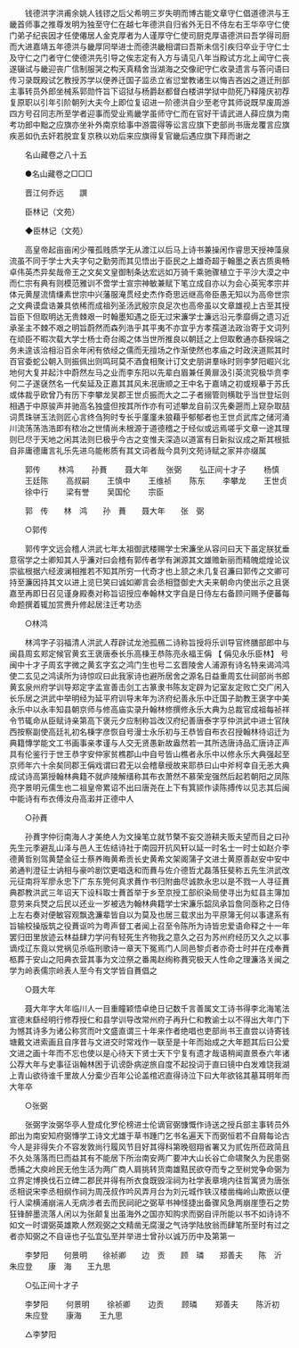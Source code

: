 <!-- { "loadSidebar": true } -->
　　钱德洪字洪甫余姚人钱镠之后父希明三岁失明而博古能文章守仁倡道德洪与王畿首师事之推尊发明为独至守仁在越七年德洪自归省外无日不侍左右王华卒守仁使门弟子纪丧因才任使僊居人金克厚者为人谨厚守仁使司厨克厚语德洪曰吾学得司厨而大进嘉靖五年德洪与畿厚同举进士而德洪畿相谓曰吾斯未信引疾归卒业于守仁士及守仁之门者守仁使德洪先引导之俟志定有入方与请见八年当殿试方北上闻守仁丧遂辍试与畿迎丧广信制服哭之构天真精舍当湖海之交像祀守仁收录遗言与答问语曰传习录既殿试乞教授苏学以便养迁国子监丞立省愆堂教诸生以悔吉吝凶之道迁刑部主事转员外郎坐械系郭勋忤旨下诏狱与杨爵赵都督白楼讲学狱中勋死乃释隆庆初荐复原职以引年引阶朝列大夫今上即位复诏进一阶德洪自少至老守其师说既早废周游四方号召同志所至学者迎事而受业焉畿学虽师守仁而在官好干请武进人薛应旗为南考功郎中黜之应旗亦坐补外南京给事中游震得等讼言应旗下吏部尚书唐龙覆言应旗疾恶如仇去奸若脱宜复京秩以劝后来应旗得复官畿后遇应旗下拜而谢之 

　　名山藏卷之八十五 

　　●名山藏卷之□□□ 

　　晋江何乔远　　譔 

　　臣林记（文苑） 

　　◆臣林记（文苑） 

　　高皇帝起亩亩闲少罹孤贱质学无从渡江以后马上诗书兼操闲作睿思天授神藻泉流虽不同于学士大夫字句之勤劳而其见悟出于臣民之上雄奇超于翰墨之表古质奥畅卓伟英杰异矣哉帝王之文矣文皇御制条达宏远如万骑千乘驰骤植立于平沙大漠之中而仁宗有典有则模范雅训不啻学士宣宗神敏兼赋下笔立成自亦以为会心英宪孝宗并体元黄屋流情缣素世宗中兴藩服淹贯经史杰作奇思远继高帝臣愚无知以为高帝世宗之文典谟盘诰兼具依稀而成祖列圣汤武殷宗良足次也高帝虽以文章雄视上古至其授旨臣下但取明达无贵棘艰一时翰墨知遇之臣无过宋濂学士濂远沿元季靡缛之遗习近承圣主不棘不艰之明旨蔚然而森列浩乎其平夷不亦宜乎方孝孺道法政治寄于文词列在顽臣不暇次载大学士杨士奇台阁之体当世所推良以朝廷之上但取敷通亦繇揆端之务未遑该洽相沿百余年闲有依经之儒而无擅场之作渐使然也孝庙之时政浃道熙其时百官委蛇公朝入则振佩出则鸣珂莫不酒食相聚计订文史朋讲羣咏时则李梦阳崛兴北地何大复并起汴中蔚然左马之业而李东阳以先辈白眉兼任黄扉汲引英流究极华贲李何二子遂褎然名一代矣延及正嘉其其风未冺唐顺之王中名于嘉靖之初或规摹于苏氏或体裁乎欧曾乃有历下李攀龙吴郡王世贞振而大之二子者搦管则横耽乎当世登坛则相遇于中原骏声并驰高名独盛但按其所作亦有可述攀龙自前汉先秦遡而上窥杂取喆词贯珠骈玉法则匠心言终刍狗时专长乎廑廑未狼藉乎郁郁者也王世贞武库之储河涌川流荡荡浩浩即有秾冶之世情尚未根源于道德稽之于经似或远焉嗟乎文章一途其理则巳尽于天地之闲其法则巳极乎今古之变惟夫深造以道富有日新拟议成之斯其根抵自非庸德庸言礼乐先进乌能彬质有其文词者哉今具列文苑诗赋之家并亦缀属 

　　郭传 
　　林鸿 
　　孙蕡 
　　聂大年 
　　张弼 
　　弘正间十才子 
　　杨慎 
　　王廷陈 
　　高叔嗣 
　　王慎中 
　　王维祯 
　　陈东 
　　李攀龙 
　　王世贞 
　　徐中行 
　　梁有誉 
　　吴国伦 
　　宗臣 

　　郭　传　　林　鸿　　孙　蕡　　聂大年　　张　弼 

　　○郭传 

　　郭传字文远会稽人洪武七年太祖御武楼赐学士宋濂坐从容问曰天下虽定朕犹垂意宿学之士卿知其人乎濂对曰会稽有郭传者学有渊源其文雄赡新丽而精魄焜煌论议崇谹根据六经波澜相推若不知其所穷一代奇才也上颔之未几复召濂曰郭传之文卿可持至濂因持其文以进上览巳笑曰诚如卿言会丞相暨御史大夫来朝命内使出示之且褒嘉至再即日召见谨身殿奏对称旨诏授应奉翰林文字自是日侍左右备顾问赐予便蕃每命题撰着辄加赏赉升修起居注迁考功丞 

　　○林鸿 

　　林鸿字子羽福清人洪武人荐辟试龙池孤鴈二诗称旨授将乐训导官终膳部郎中与闽县周玄郑定候官黄玄王褒唐泰长乐高棅王恭陈亮永福王偁 【 偁见永乐臣林】 号闽中十才子周玄字微之黄玄字玄之鸿门生也号二玄晋陵舍人浦源有诗名特来谒鸿鸿使二玄见之鸿读所为诗惊叹曰此我家诗也避所居舍之源名日益重周玄仕祠部尚书郎黄玄泉州府学训导郑定字孟宣善击剑工古篆隶书陈友定辟为记室友定败亡交广闲入长乐居之洪武中举明经为延平府训导末年为济府纪善永乐中迁国子助教王褒字中美永乐中以永丰知县朝京师与修高庙实录升翰林修撰修永乐大典为总裁官成祖每祯祥令节辄命从臣赋诗亲第高下褒元夕应制称旨改汉府纪善唐泰字亨仲洪武中进士官陕西按察副使高廷礼初名棅字彦恢自号漫士永乐初与王恭皆自布衣召授翰林待诏迁为典籍慱学能文工书画事亲孝谨与人交无贤愚新故盎然若一其所选唐诗品汇唐诗正声具有伦鉴行于世王恭字安仲家贫樵郡山中自号皆山樵者永乐中以修永乐大典强起至京师年六十余矣同郡王偁戏谓曰君无以会稽章绶故来耶恭曰山中斧柯幸自无恙大典成试诗高第授翰林典籍不就庐陵解缙称其布衣萧然不慕荣宠强然后起若朝阳之凤陈亮字景明元儒生也二祖皇帝累诏不出曰唐尧在上下有箕颕作读陈搏传以见志其后闽中能诗有布衣傅汝舟高瀔并正德中人 

　　○孙蕡 

　　孙蕡字仲衍南海人才美绝人为文操笔立就节槩不妄交游耕夫贩夫望而目之曰孙先生元季避乱山泽与邑人王佐结诗社于南园开抗风轩以延一时名士一时士如赵介李德黄哲别驾黄楚金征士蔡养晦黄希贡长史黄希文架阁蒲子文进士黄原善赵安中安中弟通判澄征士讷相与豪吟剧饮更唱迭和而蕡与佐介德哲尤磊落狂斐称五先生洪武改元征南将军廖永忠下广东东筦何真求蕡作书归附曲尽诚款永忠以是不戮一人寻征蕡典郡教洪武三年诏天下设科取士蕡首举于乡至京授工部织染局使寻出为虹县主簿加意劳来兵燹之后民以还业一岁被选为翰林典籍学士宋濂乐韶凤承旨詹同亟称之日侍上左右奏对便敏容观飘逸濂辈皆自以为莫及也居三载求出为平原簿无何以事逮系有旨输校操版筑之役蕡讴吟为粤声督工者闻上召至令陈所为诗皆忠爱语命释之十一年罢归田里放迹云林益肆力学问有轻死生齐物我之意久之召为苏州府经历又久之以事谪戍辽东竟以党祸见杀临刑歌诗一章天下冤焉门人同邑黎贞者亦奇士时并在戍奉蕡柩葬于安山之阳典衣营其事为文泣祭之番禺赵绚称蕡究极天人性命之理濂洛关闽之学为岭表儒宗岭表人至今有文学皆自蕡倡之 

　　○聂大年 

　　聂大年字大年临川人一目重瞳颖悟卓绝日记数千言善属文工诗书得李北海笔法宣德末繇经明行修荐授仁和县学训导改常州府子再升仁和教谕士以不得出大年门下为憾其诗多为诸公称赏而叶文盛直谓三十年来作者绝唱也吏部尚书王直尝以诗寄钱塘戴文进索画且自序昔与文进交时常戏作一联至是十年而始成之大年题其后曰公爱文进之画十年而不忘也使以是心待天下贤士天下宁复有遗才哉语稍闻直景泰六年诸公荐大年与史事征诣翰林困于讥谤卧病逆旅自度不起投词于直曰镜中白发难饶我湖上青山欲待谁千里故人分槖少百年公论盖棺迟直得诗泣下曰大年欲铭其墓耳明年而大年卒 

　　○张弼 

　　张弼字汝弼华亭人登成化罗伦榜进士伦谪官弼慷慨作诗送之授兵部主事转员外郎出为南安知府弼慱学工诗文尤雄于草书踵门乞书名遍天下而弼恒若不自屑每论古今人是非得失介不容发敦尚行履风节目好其得科第晚徊翔省署又为贰佐所莅政简且不久处落落而巳而益其有不能居下所治南安两广要冲大山长谷亡命啸聚久为民患弼悉捕之大庾岭民无他生活为两广商人肩挑转货南雄黠民欲夺而专之至树党争命弼为立界定博换伐石立碑二郡民并得有所衣食既毁淫祠为社学表章境内往哲寓贤为唐张丞相说宋李丞相纲作祠为周茂叔作吟风弄月台为刘元城作铁汉楼凿梅岭山欺嵌以便行人梁横浦崩湍人无病涉者去而民祠祀之弼草书神怪捷出备骤风急两崩崖堕石之势狂锋醉墨流落人闲以为张颠复出虽海外之国亦知购求而弼自评所能以书不如诗诗不如文一时谓弼英雄欺人然观弼之文精凿无腐漫之气诗学陆放翁而肆笔所至时有过之者亦知弼之不自诬也子弘宜弘至并举进士曾孙以诚万历中及第第一 

　　李梦阳　　何景明　　徐祯卿　　边　贡　　顾　璘　　郑善夫　　陈　沂　　朱应登　　康　海　　王九思 

　　○弘正间十才子 

　　李梦阳 
　　何景明 
　　徐祯卿 
　　边贡 
　　顾璘 
　　郑善夫 
　　陈沂初 
　　朱应登 
　　康海 
　　王九思 

　　△李梦阳 

